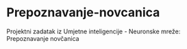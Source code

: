 # Prepoznavanje-novcanica
Projektni zadatak iz Umjetne inteligencije - Neuronske mreže: Prepoznavanje novčanica
